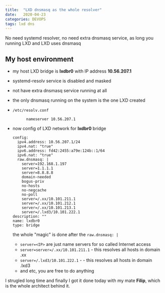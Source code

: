 ```yaml
---
title:  "LXD dnsmasq as the whole resolver"
date:   2020-04-23
categories: DEVOPS
tags: lxd dns
---
```


No need systemd resolver, no need extra dnsmasq service, as long you running LXD and LXD uses dnsmasq

## My host environment

* my host LXD bridge is **lxdbr0** with IP address **10.56.207.1**
* systemd-resolv service is disabled and masked
* not have extra dnsmasq service running at all
* the only dnsmasq running on the system is the one LXD created
* `/etc/resolv.conf`

    ```
          nameserver 10.56.207.1
    ```

* now config of LXD network for **lxdbr0** bridge

    ```
    config:
      ipv4.address: 10.56.207.1/24
      ipv4.nat: "true"
      ipv6.address: fd42:2455:a79e:124b::1/64
      ipv6.nat: "true"
      raw.dnsmasq: |
        server=192.168.1.197
        server=1.1.1.1
        server=8.8.8.8
        domain-needed
        bogus-priv
        no-hosts
        no-negcache
        no-poll
        server=/.xx/10.101.211.1
        server=/.xx/10.101.212.1
        server=/.xx/10.101.213.1
        server=/.lxd3/10.101.222.1
    description: ""
    name: lxdbr0
    type: bridge
    ```
    the whole "magic" is done after the `raw.dnsmasq: |`

  * `server=<IP>` are just name servers for so called Internet access
  * `server=server=/.xx/10.101.211.1` - this resolves all hosts in domain .xx
  * `server=/.lxd3/10.101.222.1` - - this resolves all hosts in domain .lxd3
  * and etc, you are free to do anything

I strugled long time and finally I got it done today with my mate **Filip**, which is the whole architect behind it.
